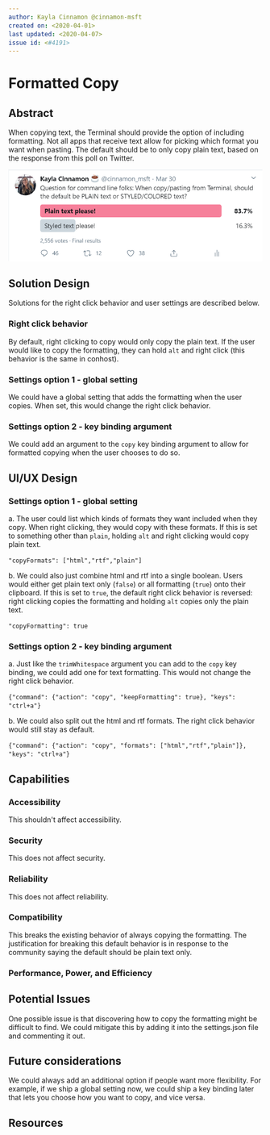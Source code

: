 ```yaml
---
author: Kayla Cinnamon @cinnamon-msft
created on: <2020-04-01>
last updated: <2020-04-07>
issue id: <#4191>
---
```


# Formatted Copy

## Abstract

When copying text, the Terminal should provide the option of including formatting. Not all apps that receive text allow for picking which format you want when pasting. The default should be to only copy plain text, based on the response from this poll on Twitter.

![Twitter poll](twitter-poll.png)

## Solution Design

Solutions for the right click behavior and user settings are described below.

### Right click behavior

By default, right clicking to copy would only copy the plain text. If the user would like to copy the formatting, they can hold `alt` and right click (this behavior is the same in conhost).

### Settings option 1 - global setting

We could have a global setting that adds the formatting when the user copies. When set, this would change the right click behavior.

### Settings option 2 - key binding argument

We could add an argument to the `copy` key binding argument to allow for formatted copying when the user chooses to do so.

## UI/UX Design

### Settings option 1 - global setting

a. The user could list which kinds of formats they want included when they copy. When right clicking, they would copy with these formats. If this is set to something other than `plain`, holding `alt` and right clicking would copy plain text.

`"copyFormats": ["html","rtf","plain"]`

b. We could also just combine html and rtf into a single boolean. Users would either get plain text only (`false`) or all formatting (`true`) onto their clipboard. If this is set to `true`, the default right click behavior is reversed: right clicking copies the formatting and holding `alt` copies only the plain text.

`"copyFormatting": true`

### Settings option 2 - key binding argument

a. Just like the `trimWhitespace` argument you can add to the `copy` key binding, we could add one for text formatting. This would not change the right click behavior.

`{"command": {"action": "copy", "keepFormatting": true}, "keys": "ctrl+a"}`

b. We could also split out the html and rtf formats. The right click behavior would still stay as default.

`{"command": {"action": "copy", "formats": ["html","rtf","plain"]}, "keys": "ctrl+a"}`

## Capabilities

### Accessibility

This shouldn't affect accessibility.

### Security

This does not affect security.

### Reliability

This does not affect reliability.

### Compatibility

This breaks the existing behavior of always copying the formatting. The justification for breaking this default behavior is in response to the community saying the default should be plain text only.

### Performance, Power, and Efficiency

## Potential Issues

One possible issue is that discovering how to copy the formatting might be difficult to find. We could mitigate this by adding it into the settings.json file and commenting it out.

## Future considerations

We could always add an additional option if people want more flexibility. For example, if we ship a global setting now, we could ship a key binding later that lets you choose how you want to copy, and vice versa.

## Resources
